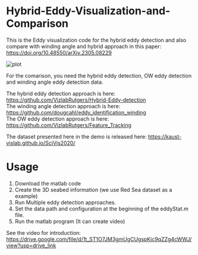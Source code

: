 # Hybrid-Eddy-Visualization-and-Comparison
This is the Eddy visualization code for the hybrid eddy detection and also compare with winding angle and hybrid approach in this paper: https://doi.org/10.48550/arXiv.2305.08229

![plot](./method_comparison.jpg)

For the comarison, you need the hybrid eddy detection, OW eddy detection and winding angle eddy detection data.

The hybrid eddy detection approach is here: https://github.com/VizlabRutgers/Hybrid-Eddy-detection  
The winding angle detection approach is here: https://github.com/dougcahl/eddy_identification_winding  
The OW eddy detection approach is here: https://github.com/VizlabRutgers/Feature_Tracking  

The dataset presented here in the demo is released here: https://kaust-vislab.github.io/SciVis2020/



# Usage
1. Download the matlab code
2. Create the 3D seabed information (we use Red Sea dataset as a example)
3. Run Multiple eddy detection approaches.
4. Set the data path and configuration at the beginning of the eddyStat.m file.
5. Run the matlab program (It can create video)

See the video for introduction:  
https://drive.google.com/file/d/1t_ST1O7JM3gmUgCUgspKjc9qZZg4cWWJ/view?usp=drive_link
